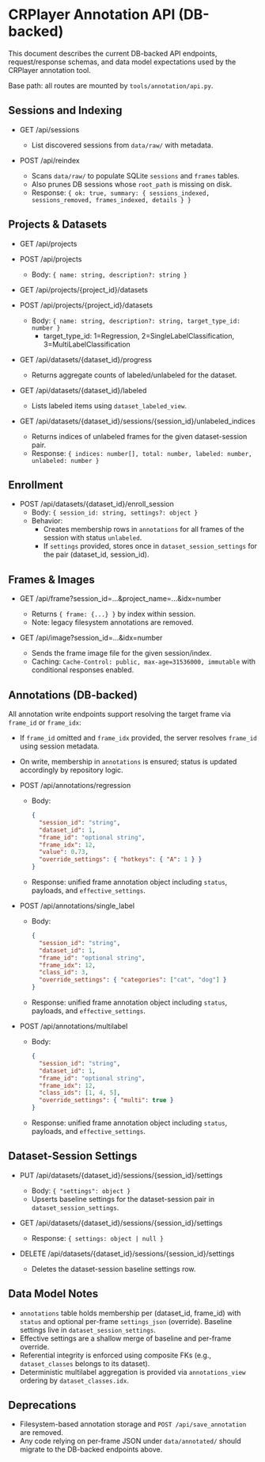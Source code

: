 # CRPlayer Annotation API (DB-backed)

This document describes the current DB-backed API endpoints, request/response schemas, and data model expectations used by the CRPlayer annotation tool.

Base path: all routes are mounted by `tools/annotation/api.py`.

## Sessions and Indexing

- GET /api/sessions

  - List discovered sessions from `data/raw/` with metadata.

- POST /api/reindex
  - Scans `data/raw/` to populate SQLite `sessions` and `frames` tables.
  - Also prunes DB sessions whose `root_path` is missing on disk.
  - Response: `{ ok: true, summary: { sessions_indexed, sessions_removed, frames_indexed, details } }`

## Projects & Datasets

- GET /api/projects
- POST /api/projects

  - Body: `{ name: string, description?: string }`

- GET /api/projects/{project_id}/datasets
- POST /api/projects/{project_id}/datasets

  - Body: `{ name: string, description?: string, target_type_id: number }`
    - target_type_id: 1=Regression, 2=SingleLabelClassification, 3=MultiLabelClassification

- GET /api/datasets/{dataset_id}/progress

  - Returns aggregate counts of labeled/unlabeled for the dataset.

- GET /api/datasets/{dataset_id}/labeled

  - Lists labeled items using `dataset_labeled_view`.

- GET /api/datasets/{dataset_id}/sessions/{session_id}/unlabeled_indices
  - Returns indices of unlabeled frames for the given dataset-session pair.
  - Response: `{ indices: number[], total: number, labeled: number, unlabeled: number }`

## Enrollment

- POST /api/datasets/{dataset_id}/enroll_session
  - Body: `{ session_id: string, settings?: object }`
  - Behavior:
    - Creates membership rows in `annotations` for all frames of the session with status `unlabeled`.
    - If `settings` provided, stores once in `dataset_session_settings` for the pair (dataset_id, session_id).

## Frames & Images

- GET /api/frame?session_id=...&project_name=...&idx=number

  - Returns `{ frame: {...} }` by index within session.
  - Note: legacy filesystem annotations are removed.

- GET /api/image?session_id=...&idx=number
  - Sends the frame image file for the given session/index.
  - Caching: `Cache-Control: public, max-age=31536000, immutable` with conditional responses enabled.

## Annotations (DB-backed)

All annotation write endpoints support resolving the target frame via `frame_id` or `frame_idx`:

- If `frame_id` omitted and `frame_idx` provided, the server resolves `frame_id` using session metadata.
- On write, membership in `annotations` is ensured; status is updated accordingly by repository logic.

- POST /api/annotations/regression

  - Body:
    ```json
    {
      "session_id": "string",
      "dataset_id": 1,
      "frame_id": "optional string",
      "frame_idx": 12,
      "value": 0.73,
      "override_settings": { "hotkeys": { "A": 1 } }
    }
    ```
  - Response: unified frame annotation object including `status`, payloads, and `effective_settings`.

- POST /api/annotations/single_label

  - Body:
    ```json
    {
      "session_id": "string",
      "dataset_id": 1,
      "frame_id": "optional string",
      "frame_idx": 12,
      "class_id": 3,
      "override_settings": { "categories": ["cat", "dog"] }
    }
    ```
  - Response: unified frame annotation object including `status`, payloads, and `effective_settings`.

- POST /api/annotations/multilabel
  - Body:
    ```json
    {
      "session_id": "string",
      "dataset_id": 1,
      "frame_id": "optional string",
      "frame_idx": 12,
      "class_ids": [1, 4, 5],
      "override_settings": { "multi": true }
    }
    ```
  - Response: unified frame annotation object including `status`, payloads, and `effective_settings`.

## Dataset-Session Settings

- PUT /api/datasets/{dataset_id}/sessions/{session_id}/settings

  - Body: `{ "settings": object }`
  - Upserts baseline settings for the dataset-session pair in `dataset_session_settings`.

- GET /api/datasets/{dataset_id}/sessions/{session_id}/settings

  - Response: `{ settings: object | null }`

- DELETE /api/datasets/{dataset_id}/sessions/{session_id}/settings
  - Deletes the dataset-session baseline settings row.

## Data Model Notes

- `annotations` table holds membership per (dataset_id, frame_id) with `status` and optional per-frame `settings_json` (override). Baseline settings live in `dataset_session_settings`.
- Effective settings are a shallow merge of baseline and per-frame override.
- Referential integrity is enforced using composite FKs (e.g., `dataset_classes` belongs to its dataset).
- Deterministic multilabel aggregation is provided via `annotations_view` ordering by `dataset_classes.idx`.

## Deprecations

- Filesystem-based annotation storage and `POST /api/save_annotation` are removed.
- Any code relying on per-frame JSON under `data/annotated/` should migrate to the DB-backed endpoints above.

